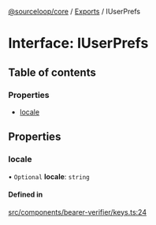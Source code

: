 [@sourceloop/core](../README.md) / [Exports](../modules.md) / IUserPrefs

# Interface: IUserPrefs

## Table of contents

### Properties

- [locale](IUserPrefs.md#locale)

## Properties

### locale

• `Optional` **locale**: `string`

#### Defined in

[src/components/bearer-verifier/keys.ts:24](https://github.com/codeweb05/repo1/blob/ea19add/packages/core/src/components/bearer-verifier/keys.ts#L24)
